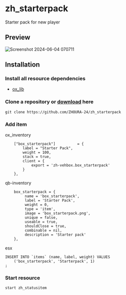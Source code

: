 # zh_starterpack

Starter pack for new player

## Preview
![Screenshot 2024-06-04 070711](https://github.com/ZHOURA-24/zh_starterpack/assets/98719591/1be1e810-34b9-4185-8eea-472173f2eee7)

## Installation


### Install all resource dependencies
- [ox_lib](https://github.com/overextended/ox_lib)

### Clone a repository or [download](https://github.com/ZHOURA-24/zh_starterpack) here

```
git clone https://github.com/ZHOURA-24/zh_starterpack
```

### Add item
ox_inventory
```
	["box_starterpack"]          = {
		label = "Starter Pack",
		weight = 100,
		stack = true,
		client = {
			export = 'zh-vehbox.box_starterpack'
		}
	},
```
qb-inventory
```
    box_starterpack = {
         name = 'box_starterpack',
         label = 'Starter Pack',
         weight = 0,
         type = 'item',
         image = 'box_starterpack.png',
         unique = false,
         useable = true,
         shouldClose = true,
         combinable = nil,
         description = 'Starter pack'
    },
```
esx
```
INSERT INTO `items` (name, label, weight) VALUES
	('box_starterpack', 'Starterpack', 1)
;
```

### Start resource

```
start zh_statusitem
```
  
